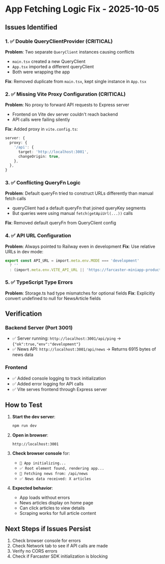 # App Fetching Logic Fix - 2025-10-05

## Issues Identified

### 1. ✅ Double QueryClientProvider (CRITICAL)
**Problem**: Two separate `QueryClient` instances causing conflicts
- `main.tsx` created a new QueryClient
- `App.tsx` imported a different queryClient
- Both were wrapping the app

**Fix**: Removed duplicate from `main.tsx`, kept single instance in `App.tsx`

### 2. ✅ Missing Vite Proxy Configuration (CRITICAL)
**Problem**: No proxy to forward API requests to Express server
- Frontend on Vite dev server couldn't reach backend
- API calls were failing silently

**Fix**: Added proxy in `vite.config.ts`:
```typescript
server: {
  proxy: {
    '/api': {
      target: 'http://localhost:3001',
      changeOrigin: true,
    },
  },
}
```

### 3. ✅ Conflicting QueryFn Logic
**Problem**: Default queryFn tried to construct URLs differently than manual fetch calls
- queryClient had a default queryFn that joined queryKey segments
- But queries were using manual `fetch(getApiUrl(...))` calls

**Fix**: Removed default queryFn from QueryClient config

### 4. ✅ API URL Configuration
**Problem**: Always pointed to Railway even in development
**Fix**: Use relative URLs in dev mode:
```typescript
export const API_URL = import.meta.env.MODE === 'development' 
  ? '' 
  : (import.meta.env.VITE_API_URL || 'https://farcaster-miniapp-production.up.railway.app');
```

### 5. ✅ TypeScript Type Errors
**Problem**: Storage.ts had type mismatches for optional fields
**Fix**: Explicitly convert undefined to null for NewsArticle fields

## Verification

### Backend Server (Port 3001)
- ✅ Server running: `http://localhost:3001/api/ping` → `{"ok":true,"env":"development"}`
- ✅ News API: `http://localhost:3001/api/news` → Returns 6915 bytes of news data

### Frontend
- ✅ Added console logging to track initialization
- ✅ Added error logging for API calls
- ✅ Vite serves frontend through Express server

## How to Test

1. **Start the dev server**:
   ```bash
   npm run dev
   ```

2. **Open in browser**: 
   ```
   http://localhost:3001
   ```

3. **Check browser console** for:
   - `🚀 App initializing...`
   - `✅ Root element found, rendering app...`
   - `🔄 Fetching news from: /api/news`
   - `✅ News data received: X articles`

4. **Expected behavior**:
   - App loads without errors
   - News articles display on home page
   - Can click articles to view details
   - Scraping works for full article content

## Next Steps if Issues Persist

1. Check browser console for errors
2. Check Network tab to see if API calls are made
3. Verify no CORS errors
4. Check if Farcaster SDK initialization is blocking
